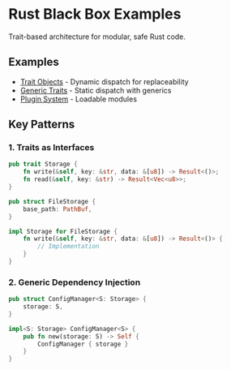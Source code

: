 # Rust Black Box Examples

Trait-based architecture for modular, safe Rust code.

## Examples

- [Trait Objects](trait-objects/) - Dynamic dispatch for replaceability
- [Generic Traits](generic-traits/) - Static dispatch with generics
- [Plugin System](plugin-system/) - Loadable modules

## Key Patterns

### 1. Traits as Interfaces

```rust
pub trait Storage {
    fn write(&self, key: &str, data: &[u8]) -> Result<()>;
    fn read(&self, key: &str) -> Result<Vec<u8>>;
}

pub struct FileStorage {
    base_path: PathBuf,
}

impl Storage for FileStorage {
    fn write(&self, key: &str, data: &[u8]) -> Result<()> {
        // Implementation
    }
}
```

### 2. Generic Dependency Injection

```rust
pub struct ConfigManager<S: Storage> {
    storage: S,
}

impl<S: Storage> ConfigManager<S> {
    pub fn new(storage: S) -> Self {
        ConfigManager { storage }
    }
}
```
